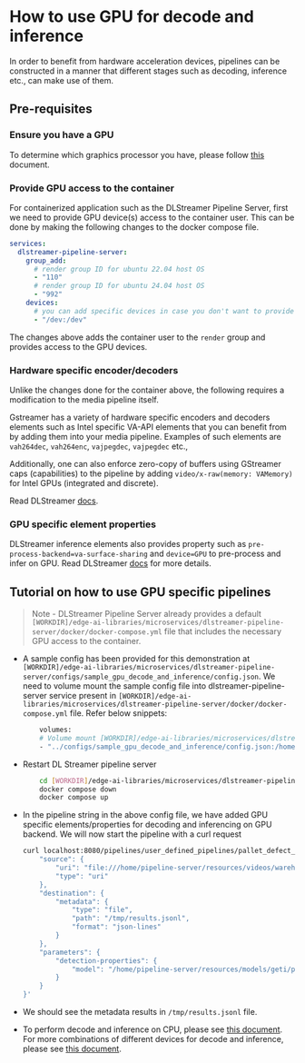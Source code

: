 # How to use GPU for decode and inference

In order to benefit from hardware acceleration devices, pipelines can be constructed in a manner that different stages such as decoding, inference etc., can make use of them.

## Pre-requisites

### Ensure you have a GPU

To determine which graphics processor you have, please follow [this](https://dgpu-docs.intel.com/devices/hardware-table.html) document.

### Provide GPU access to the container

For containerized application such as the DLStreamer Pipeline Server, first we need to provide GPU device(s) access to the container user. This can be done by making the following changes to the docker compose file.

```yaml
services:
  dlstreamer-pipeline-server:
    group_add:
      # render group ID for ubuntu 22.04 host OS
      - "110"
      # render group ID for ubuntu 24.04 host OS
      - "992"
    devices:
      # you can add specific devices in case you don't want to provide access to all like below.
      - "/dev:/dev"
```
The changes above adds the container user to the `render` group and provides access to the GPU devices.

### Hardware specific encoder/decoders
Unlike the changes done for the container above, the following requires a modification to the media pipeline itself.

Gstreamer has a variety of hardware specific encoders and decoders elements such as Intel specific VA-API elements that you can benefit from by adding them into your media pipeline. Examples of such elements are `vah264dec`, `vah264enc`, `vajpegdec`, `vajpegdec` etc.,

Additionally, one can also enforce zero-copy of buffers using GStreamer caps (capabilities) to the pipeline by adding `video/x-raw(memory: VAMemory)` for Intel GPUs (integrated and discrete).

Read DLStreamer [docs](https://github.com/open-edge-platform/edge-ai-libraries/blob/release-1.2.0/libraries/dl-streamer/docs/source/dev_guide/gpu_device_selection.md).

### GPU specific element properties
DLStreamer inference elements also provides property such as `pre-process-backend=va-surface-sharing` and `device=GPU` to pre-process and infer on GPU. Read DLStreamer [docs](https://github.com/open-edge-platform/edge-ai-libraries/blob/release-1.2.0/libraries/dl-streamer/docs/source/dev_guide/model_preparation.md#2-model-pre--and-post-processing) for more details.

## Tutorial on how to use GPU specific pipelines

> Note - DLStreamer Pipeline Server already provides a default `[WORKDIR]/edge-ai-libraries/microservices/dlstreamer-pipeline-server/docker/docker-compose.yml` file that includes the necessary GPU access to the container.

- A sample config has been provided for this demonstration at `[WORKDIR]/edge-ai-libraries/microservices/dlstreamer-pipeline-server/configs/sample_gpu_decode_and_inference/config.json`. We need to volume mount the sample config file into dlstreamer-pipeline-server service present in `[WORKDIR]/edge-ai-libraries/microservices/dlstreamer-pipeline-server/docker/docker-compose.yml` file. Refer below snippets:

    ```sh
        volumes:
        # Volume mount [WORKDIR]/edge-ai-libraries/microservices/dlstreamer-pipeline-server/configs/sample_gpu_decode_and_inference/config.json to config file that DL Streamer Pipeline Server container loads.
        - "../configs/sample_gpu_decode_and_inference/config.json:/home/pipeline-server/config.json"
    ```

- Restart DL Streamer pipeline server

    ```sh
        cd [WORKDIR]/edge-ai-libraries/microservices/dlstreamer-pipeline-server/docker/
        docker compose down
        docker compose up
    ```

- In the pipeline string in the above config file, we have added GPU specific elements/properties for decoding and inferencing on GPU backend. We will now start the pipeline with a curl request

    ```sh
    curl localhost:8080/pipelines/user_defined_pipelines/pallet_defect_detection -X POST -H 'Content-Type: application/json' -d '{
        "source": {
            "uri": "file:///home/pipeline-server/resources/videos/warehouse.avi",
            "type": "uri"
        },
        "destination": {
            "metadata": {
                "type": "file",
                "path": "/tmp/results.jsonl",
                "format": "json-lines"
            }
        },
        "parameters": {
            "detection-properties": {
                "model": "/home/pipeline-server/resources/models/geti/pallet_defect_detection/deployment/Detection/model/model.xml"
            }
        }
    }'
    ```
- We should see the metadata results in `/tmp/results.jsonl` file.

- To perform decode and inference on CPU, please see [this document](./how-to-use-cpu-for-decode-and-inference.md). For more combinations of different devices for decode and inference, please see [this document](https://github.com/open-edge-platform/edge-ai-libraries/blob/release-1.2.0/libraries/dl-streamer/docs/source/dev_guide/performance_guide.md).
